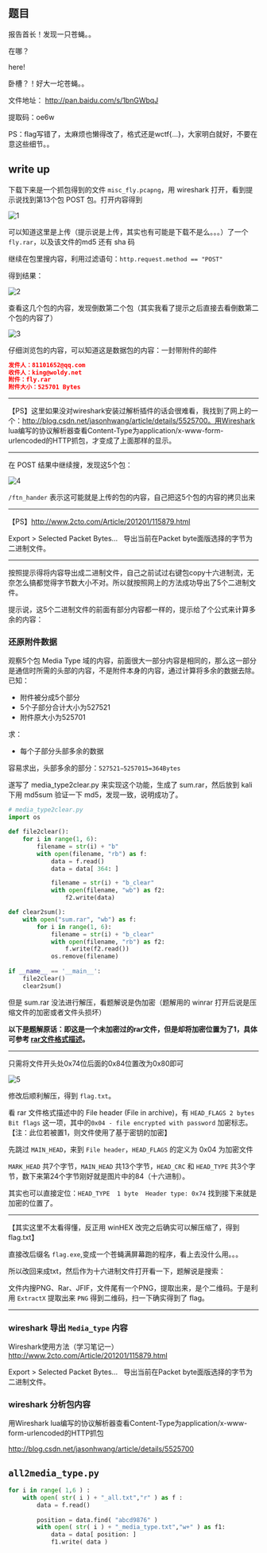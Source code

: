 ## 题目

报告首长！发现一只苍蝇。。

在哪？

here!

卧槽？！好大一坨苍蝇。。

文件地址： http://pan.baidu.com/s/1bnGWbqJ

提取码：oe6w

PS：flag写错了，太麻烦也懒得改了，格式还是wctf{...}，大家明白就好，不要在意这些细节。。

## write up

下载下来是一个抓包得到的文件 `misc_fly.pcapng`，用 wireshark 打开，看到提示说找到第13个包 POST 包。打开内容得到

![1](https://github.com/L1nwatch/CTF/blob/master/IDF%20%E5%AE%9E%E9%AA%8C%E5%AE%A4/MISC%E5%8C%85%E7%BD%97%E4%B8%87%E8%B1%A1/%E6%8A%93%E5%88%B0%E4%B8%80%E5%8F%AA%E8%8B%8D%E8%9D%87/1.png?raw=true)

可以知道这里是上传（提示说是上传，其实也有可能是下载不是么。。。）了一个 `fly.rar`，以及该文件的md5 还有 sha 码

继续在包里搜内容，利用过滤语句：`http.request.method == "POST"`

得到结果：

![2](https://github.com/L1nwatch/CTF/blob/master/IDF%20%E5%AE%9E%E9%AA%8C%E5%AE%A4/MISC%E5%8C%85%E7%BD%97%E4%B8%87%E8%B1%A1/%E6%8A%93%E5%88%B0%E4%B8%80%E5%8F%AA%E8%8B%8D%E8%9D%87/2.png?raw=true)

查看这几个包的内容，发现倒数第二个包（其实我看了提示之后直接去看倒数第二个包的内容了）

![3](https://github.com/L1nwatch/CTF/blob/master/IDF%20%E5%AE%9E%E9%AA%8C%E5%AE%A4/MISC%E5%8C%85%E7%BD%97%E4%B8%87%E8%B1%A1/%E6%8A%93%E5%88%B0%E4%B8%80%E5%8F%AA%E8%8B%8D%E8%9D%87/3.png?raw=true)

仔细浏览包的内容，可以知道这是数据包的内容：一封带附件的邮件

```json
发件人：81101652@qq.com
收件人：king@woldy.net
附件：fly.rar
附件大小：525701 Bytes
```

***

【PS】这里如果没对wireshark安装过解析插件的话会很难看，我找到了网上的一个：http://blog.csdn.net/jasonhwang/article/details/5525700。用Wireshark lua编写的协议解析器查看Content-Type为application/x-www-form-urlencoded的HTTP抓包，才变成了上面那样的显示。

***

在 POST 结果中继续搜，发现这5个包：

![4](https://github.com/L1nwatch/CTF/blob/master/IDF%20%E5%AE%9E%E9%AA%8C%E5%AE%A4/MISC%E5%8C%85%E7%BD%97%E4%B8%87%E8%B1%A1/%E6%8A%93%E5%88%B0%E4%B8%80%E5%8F%AA%E8%8B%8D%E8%9D%87/4.png?raw=true)

`/ftn_hander` 表示这可能就是上传的包的内容，自己把这5个包的内容的拷贝出来

***

【PS】http://www.2cto.com/Article/201201/115879.html

Export > Selected Packet Bytes…	 	导出当前在Packet byte面版选择的字节为二进制文件。	 

***

按照提示得将内容导出成二进制文件，自己之前试过右键包copy十六进制流，无奈怎么搞都觉得字节数大小不对。所以就按照网上的方法成功导出了5个二进制文件。

提示说，这5个二进制文件的前面有部分内容都一样的，提示给了个公式来计算多余的内容：

### 还原附件数据

观察5个包 Media Type 域的内容，前面很大一部分内容是相同的，那么这一部分是通信时所需的头部的内容，不是附件本身的内容，通过计算将多余的数据去除。
已知： 

* 附件被分成5个部分 
* 5个子部分合计大小为527521 
* 附件原大小为525701 

求： 

* 每个子部分头部多余的数据

容易求出，头部多余的部分：`527521−5257015=364Bytes`

遂写了 media_type2clear.py 来实现这个功能，生成了 sum.rar，然后放到 kali 下用 md5sum 验证一下 md5，发现一致，说明成功了。

```python
# media_type2clear.py
import os

def file2clear():
    for i in range(1, 6):
        filename = str(i) + "b"
        with open(filename, "rb") as f:
            data = f.read()
            data = data[ 364: ]

            filename = str(i) + "b_clear"
            with open(filename, "wb") as f2:
                f2.write(data)

def clear2sum():
    with open("sum.rar", "wb") as f:
        for i in range(1, 6):
            filename = str(i) + "b_clear"
            with open(filename, "rb") as f2:
                f.write(f2.read())
            os.remove(filename)
    
if __name__ == '__main__':
    file2clear()
    clear2sum()
```

但是 sum.rar 没法进行解压，看题解说是伪加密（题解用的 winrar 打开后说是压缩文件的加密或者文件头损坏）

**以下是题解原话：即这是一个未加密过的rar文件，但是却将加密位置为了1，具体可参考 [rar文件格式描述](http://www.cnblogs.com/javawebsoa/archive/2013/05/10/3072132.html)。**

***

只需将文件开头处0x74位后面的0x84位置改为0x80即可

![5](https://github.com/L1nwatch/CTF/blob/master/IDF%20%E5%AE%9E%E9%AA%8C%E5%AE%A4/MISC%E5%8C%85%E7%BD%97%E4%B8%87%E8%B1%A1/%E6%8A%93%E5%88%B0%E4%B8%80%E5%8F%AA%E8%8B%8D%E8%9D%87/5.png?raw=true)

修改后顺利解压，得到 `flag.txt`。

看 rar 文件格式描述中的 File header (File in archive)，有 `HEAD_FLAGS 2 bytes Bit flags` 这一项，其中的`0x04 - file encrypted with password` 加密标志。【注：此位若被置1，则文件使用了基于密钥的加密】

先跳过 `MAIN_HEAD`，来到 `File header`，`HEAD_FLAGS` 的定义为 0x04 为加密文件

`MARK_HEAD` 共7个字节，`MAIN_HEAD` 共13个字节，`HEAD_CRC` 和 `HEAD_TYPE` 共3个字节，数下来第24个字节刚好就是图片中的84（十六进制）。

其实也可以直接定位：`HEAD_TYPE  1 byte  Header type: 0x74` 找到接下来就是加密的位置了。

***

【其实这里不太看得懂，反正用 winHEX 改完之后确实可以解压缩了，得到flag.txt】

直接改后缀名 `flag.exe`,变成一个苍蝇满屏幕跑的程序，看上去没什么用。。。

所以改回来成txt，然后作为十六进制文件打开看一下，题解说是搜索：

文件内搜PNG、Rar、JFIF，文件尾有一个PNG，提取出来，是个二维码。于是利用 `ExtractX` 提取出来 `PNG` 得到二维码，扫一下确实得到了 flag。

***

### wireshark 导出 `Media_type` 内容

Wireshark使用方法（学习笔记一）http://www.2cto.com/Article/201201/115879.html

Export > Selected Packet Bytes…	 	导出当前在Packet byte面版选择的字节为二进制文件。	 

### wireshark 分析包内容

用Wireshark lua编写的协议解析器查看Content-Type为application/x-www-form-urlencoded的HTTP抓包

http://blog.csdn.net/jasonhwang/article/details/5525700

## `all2media_type.py`

```python
for i in range( 1,6 ) :
    with open( str( i ) + "_all.txt","r" ) as f :
        data = f.read()
        
        position = data.find( "abcd9876" )
        with open( str( i ) + "_media_type.txt","w+" ) as f1:
            data = data[ position: ]
            f1.write( data )
```

